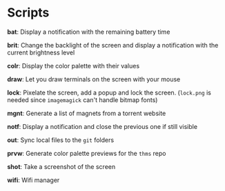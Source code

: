 # Scripts

**bat**: Display a notification with the remaining battery time

**brit**: Change the backlight of the screen and display a notification with the current brightness level

**colr**: Display the color palette with their values

**draw**: Let you draw terminals on the screen with your mouse

**lock**: Pixelate the screen, add a popup and lock the screen. (`lock.png` is needed since `imagemagick` can't handle bitmap fonts)

**mgnt**: Generate a list of magnets from a torrent website

**notf**: Display a notification and close the previous one if still visible

**out**: Sync local files to the `git` folders

**prvw**: Generate color palette previews for the `thms` repo

**shot**: Take a screenshot of the screen

**wifi**: Wifi manager
